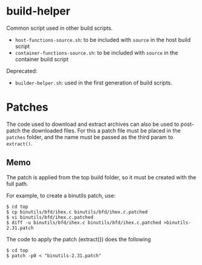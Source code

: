# build-helper

Common script used in other build scripts.

- `host-functions-source.sh`: to be included with `source` in the host build script
- `container-functions-source.sh`: to be included with `source` in the container build script

Deprecated:

- `builder-helper.sh`: used in the first generation of build scripts.

# Patches

The code used to download and extract archives can also be used
to post-patch the downloaded files. For this a patch file must be
placed in the `patches` folder, and the name must be passed as the
third param to `extract()`.

## Memo

The patch is applied from the top build folder, so it must be created
with the full path.

For example, to create a binutils patch, use:

```console
$ cd top
$ cp binutils/bfd/ihex.c binutils/bfd/ihex.c.patched
$ vi binutils/bfd/ihex.c.patched
$ diff -u binutils/bfd/ihex.c binutils/bfd/ihex.c.patched >binutils-2.31.patch
```

The code to apply the patch (extract()) does the following

```console
$ cd top
$ patch -p0 < "binutils-2.31.patch"
```
